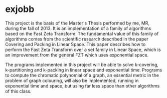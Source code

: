exjobb
======

This project is the basis of the Master's Thesis performed by me, MR, during the fall of 2013. It is an implementation of a family of algorithms based on the Fast Zeta Transform. The fundamental value of this family of algorithms comes from the scientific research described in the paper Covering and Packing in Linear Space. This paper describes how to perform the Fast Zeta Transform over a set family in Linear Space, which is an improvement from the general FZT which uses exponential space.

The programs implemented in this project will be able to solve k-covering, k-partitioning and k-packing in linear space and exponential time. Programs to compute the chromatic polynomial of a graph, an essential metric in the problem of graph colouring, will also be implemented, running in exponential time and space, but using far less space than other algorithms of this class.
